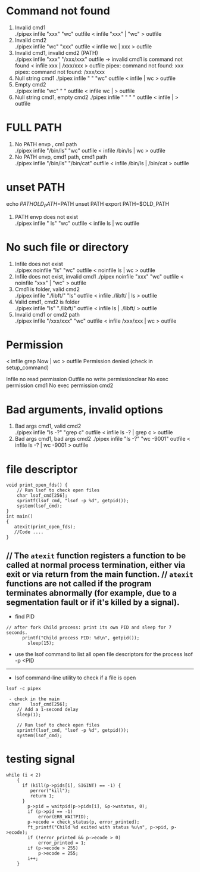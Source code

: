 # Command not found

1. Invalid cmd1				
./pipex infile "xxx" "wc" outfile
< infile "xxx" | "wc" > outfile
2. Invalid cmd2			
./pipex infile "wc" "xxx" outfile 
< infile wc | xxx > outfile
3. Invalid cmd1, invalid cmd2 (PATH)	
./pipex infile "xxx" "/xxx/xxx" outfile  -> invalid cmd1 is command not found
< infile xxx | /xxx/xxx > outfile
pipex: command not found: xxx
pipex: command not found: /xxx/xxx
4. Null string cmd1
./pipex infile " " "wc" outfile 
< infile    | wc > outfile
5. Empty cmd2				
./pipex infile "wc" "        " outfile
< infile wc |          > outfile
6. Null string cmd1, empty cmd2
./pipex infile " " "       " outfile
< infile   |         > outfile

# FULL PATH
1. No PATH envp	, cm1 path		
./pipex infile "/bin/ls" "wc" outfile
< infile /bin/ls | wc > outfile
2. No PATH envp, cmd1 path, cmd1 path	
./pipex infile "/bin/ls" "/bin/cat" outfile
< infile /bin/ls | /bin/cat > outfile

# unset PATH
echo $PATH
OLD_PATH=$PATH
unset PATH
export PATH=$OLD_PATH

1. PATH envp does not exist		
./pipex infile " ls"  "wc" outfile
< infile  ls | wc outfile

# No such file or directory

1. Infile does not exist			
./pipex noinfile "ls" "wc" outfile
< noinfile ls | wc > outfile
2. Infile does not exist, invalid cmd1
./pipex noinfile "xxx" "wc" outfile
< noinfile "xxx" | "wc" > outfile
3. Cmd1 is folder, valid cmd2		
./pipex infile "./libft/" "ls" outfile
< infile ./libft/ | ls > outfile
4. Valid cmd1, cmd2 is folder		
./pipex infile "ls" "./libft/"  outfile
< infile ls | ./libft/ > outfile
5. Invalid cmd1 or cmd2 path		
./pipex infile "/xxx/xxx" "wc" outfile
< infile /xxx/xxx | wc > outfile

# Permission

< infile grep Now | wc > outfile
Permission denied (check in setup_command) 

Infile no read permission
Outfile no write permissionclear
No exec permission cmd1
No exec permission cmd2

# Bad arguments, invalid options

1. Bad args cmd1, valid cmd2		
./pipex infile "ls -?" "grep c" outfile
< infile ls -? | grep c > outfile
2. Bad args cmd1, bad args cmd2	
./pipex infile "ls -?" "wc -9001" outfile
< infile ls -? | wc -9001 > outfile

# file descriptor

```
void print_open_fds() {
    // Run lsof to check open files
    char lsof_cmd[256];
    sprintf(lsof_cmd, "lsof -p %d", getpid());
    system(lsof_cmd);
}
int main()
{
   atexit(print_open_fds);
   //Code ....
}
```
// The `atexit` function registers a function to be called at normal process termination, either via exit or via return from the main function.
// `atexit` functions are not called if the program terminates abnormally (for example, due to a segmentation fault or if it's killed by a signal).
--------------

- find PID
```
// after fork Child process: print its own PID and sleep for 7 seconds.
      printf("Child process PID: %d\n", getpid());
		sleep(15);
```
- use the lsof command to list all open file descriptors for the process
lsof -p <PID

------
- lsof command-line utility to check if a file is open
```
lsof -c pipex
```
```
 - check in the main 
 char    lsof_cmd[256];
 	// Add a 1-second delay
    sleep(1);

    // Run lsof to check open files
    sprintf(lsof_cmd, "lsof -p %d", getpid());
    system(lsof_cmd);
```

   # testing signal
```
while (i < 2)
	{
      if (kill(p->pids[i], SIGINT) == -1) {
         perror("kill");
         return 1;
      }  
		p->pid = waitpid(p->pids[i], &p->wstatus, 0);
		if (p->pid == -1)
			error(ERR_WAITPID);
		p->ecode = check_status(p, error_printed);
		ft_printf("Child %d exited with status %u\n", p->pid, p->ecode);
		if (!error_printed && p->ecode > 0)
			error_printed = 1;
		if (p->ecode > 255)
			p->ecode = 255;
		i++;
	}
```
